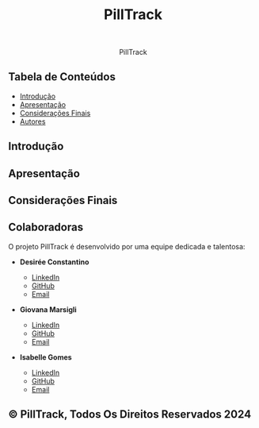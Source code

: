 <h1 align="center">PillTrack</h1> <br>

<p align="center">
PillTrack
</p>

## Tabela de Conteúdos

- [Introdução](#Introdução)
- [Apresentação](#Apresentação)
- [Considerações Finais](#Considerações)
- [Autores](#Autores)


## Introdução



## Apresentação



## Considerações Finais


## Colaboradoras

O projeto PillTrack é desenvolvido por uma equipe dedicada e talentosa:

- **Desirée Constantino**  
  - [LinkedIn](https://www.linkedin.com/in/desir%C3%A9e-barboza-833a30288?utm_source=share&utm_campaign=share_via&utm_content=profile&utm_medium=ios_app)  
  - [GitHub](https://github.com/Constdesire)  
  - [Email](mailto:email_da_colaboradora_1)

- **Giovana Marsigli**  
  - [LinkedIn](https://www.linkedin.com/in/giovana-marsigli-rodrigues-b85496289/)  
  - [GitHub](https://github.com/GiovanaMarsigli)  
  - [Email](mailto:marsigligiovana@gmail)

- **Isabelle Gomes**  
  - [LinkedIn]([link_para_o_linkedin](https://br.linkedin.com/in/isabelle-gomes-de-souza-andrade-4a4506289?trk=public_profile_browsemap-profile))  
  - [GitHub](https://github.com/Isaanine)  
  - [Email](mailto:email_da_colaboradora_3)

## © PillTrack, Todos Os Direitos Reservados 2024
